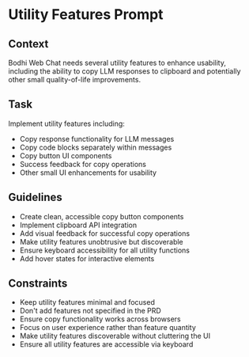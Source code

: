 # Utility Features Prompt

## Context
Bodhi Web Chat needs several utility features to enhance usability, including the ability to copy LLM responses to clipboard and potentially other small quality-of-life improvements.

## Task
Implement utility features including:
- Copy response functionality for LLM messages
- Copy code blocks separately within messages
- Copy button UI components
- Success feedback for copy operations
- Other small UI enhancements for usability

## Guidelines
- Create clean, accessible copy button components
- Implement clipboard API integration
- Add visual feedback for successful copy operations
- Make utility features unobtrusive but discoverable
- Ensure keyboard accessibility for all utility functions
- Add hover states for interactive elements

## Constraints
- Keep utility features minimal and focused
- Don't add features not specified in the PRD
- Ensure copy functionality works across browsers
- Focus on user experience rather than feature quantity
- Make utility features discoverable without cluttering the UI
- Ensure all utility features are accessible via keyboard 